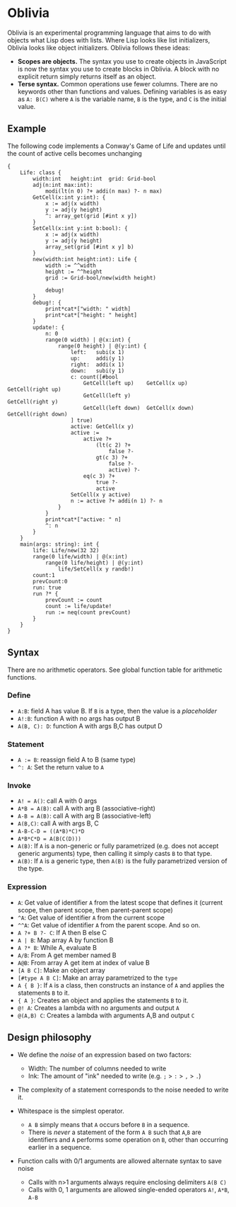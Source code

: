 # Oblivia

Oblivia is an experimental programming language that aims to do with objects what Lisp does with lists. Where Lisp looks like list initializers, Oblivia looks like object initializers. Oblivia follows these ideas:
- **Scopes are objects.** The syntax you use to create objects in JavaScript is now the syntax you use to create blocks in Oblivia. A block with no explicit return simply returns itself as an object.
- **Terse syntax.** Common operations use fewer columns. There are no keywords other than functions and values. Defining variables is as easy as `A: B(C)` where `A` is the variable name, `B` is the type, and `C` is the initial value.

## Example
The following code implements a Conway's Game of Life and updates until the count of active cells becomes unchanging

```
{
	Life: class {
		width:int	height:int	grid: Grid-bool
		adj(n:int max:int):
			modi(lt(n 0) ?+ addi(n max) ?- n max)
		GetCell(x:int y:int): {
			x := adj(x width)
			y := adj(y height)
			^: array_get(grid [#int x y])
		}
		SetCell(x:int y:int b:bool): {
			x := adj(x width)
			y := adj(y height)
			array_set(grid [#int x y] b)
		}
		new(width:int height:int): Life {
			width := ^^width
			height := ^^height
			grid := Grid-bool/new(width height)

			debug!
		}
		debug!: {
			print*cat*["width: " width]
			print*cat*["height: " height]
		}
		update!: {
			n: 0
			range(0 width) | @(x:int) {
				range(0 height) | @(y:int) {
					left:	subi(x 1)
					up:		addi(y 1)
					right:	addi(x 1)
					down:	subi(y 1)
					c: count([#bool
						GetCell(left up)	GetCell(x up)	GetCell(right up)
						GetCell(left y)						GetCell(right y)
						GetCell(left down)	GetCell(x down)	GetCell(right down)
					] true)
					active: GetCell(x y)
					active :=
						active ?+
							(lt(c 2) ?+
								false ?-
							gt(c 3) ?+
								false ?-
								active) ?-
						eq(c 3) ?+
							true ?-
							active
					SetCell(x y active)
					n := active ?+ addi(n 1) ?- n
				}
			}
			print*cat*["active: " n]
			^: n
		}
	}
    main(args: string): int {
		life: Life/new(32 32)
		range(0 life/width) | @(x:int)
			range(0 life/height) | @(y:int)
				life/SetCell(x y randb!)
		count:1
		prevCount:0
		run: true
		run ?* { 
			prevCount := count
			count := life/update!
			run := neq(count prevCount)
		}
    }
}
```


## Syntax
There are no arithmetic operators. See global function table for arithmetic functions.

### Define
- `A:B`: field A has value B. If `B` is a type, then the value is a *placeholder*
- `A!:B`: function A with no args has output B
- `A(B, C): D`: function A with args B,C has output D
### Statement
- `A := B`: reassign field A to B (same type)
- `^: A`: Set the return value to `A`
### Invoke
- `A! = A()`: call A with 0 args
- `A*B = A(B)`: call A with arg B (associative-right)
- `A-B = A(B)`: call A with arg B (associative-left)
- `A(B,C)`: call A with args B, C
- `A-B-C-D = ((A*B)*C)*D`
- `A*B*C*D = A(B(C(D)))`
- `A(B)`: If `A` is a non-generic or fully parametrized (e.g. does not accept generic arguments) type, then calling it simply casts `B` to that type.
- `A(B)`: If `A` is a generic type, then `A(B)` is the fully parametrized version of the type.
### Expression
- `A`: Get value of identifier `A` from the latest scope that defines it (current scope, then parent scope, then parent-parent scope)
- `^A`: Get value of identifier `A` from the current scope
- `^^A`: Get value of identifier `A` from the parent scope. And so on.
- `A ?+ B ?- C`: If A then B else C
- `A | B`: Map array A by function B
- `A ?* B`: While A, evaluate B
- `A/B`: From A get member named B
- `A@B`: From array A get item at index of value B
- `[A B C]`: Make an object array
- `[#type A B C]`: Make an array parametrized to the `type`
- `A { B }`: If `A` is a class, then constructs an instance of `A` and applies the statements `B` to it.
- `{ A }`: Creates an object and applies the statements `B` to it.
- `@! A`: Creates a lambda with no arguments and output `A`
- `@(A,B) C`: Creates a lambda with arguments A,B and output `C`
## Design philosophy

- We define the *noise* of an expression based on two factors:
  - Width: The number of columns needed to write
  - Ink: The amount of "ink" needed to write (e.g. `;` > `:` > `,` > `.`) 

- The complexity of a statement corresponds to the noise needed to write it.
- Whitespace is the simplest operator.
  - `A B` simply means that `A` occurs before `B` in a sequence.
  - There is *never* a statement of the form `A B` such that `A`,`B` are identifiers and `A` performs some operation on `B`, other than occurring earlier in a sequence.
- Function calls with 0/1 arguments are allowed alternate syntax to save noise
  - Calls with n>1 arguments always require enclosing delimiters `A(B C)`
  - Calls with 0, 1 arguments are allowed single-ended operators `A!`, `A*B`, `A-B`
